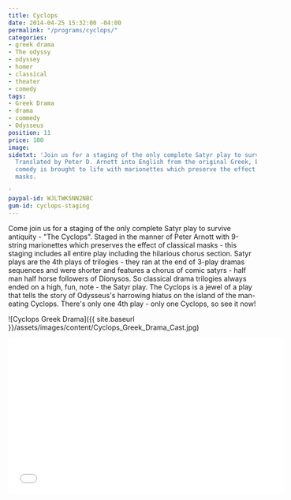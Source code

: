 ```yaml
---
title: Cyclops
date: 2014-04-25 15:32:00 -04:00
permalink: "/programs/cyclops/"
categories:
- greek drama
- The odyssy
- odyssey
- homer
- classical
- theater
- comedy
tags:
- Greek Drama
- drama
- commedy
- Odysseus
position: 11
price: 100
image: 
sidetxt: 'Join us for a staging of the only complete Satyr play to survive antiquity.
  Translated by Peter D. Arnott into English from the original Greek, Euripides ludicrous
  comedy is brought to life with marionettes which preserve the effect of classical
  masks.

'
paypal-id: WJLTWK5NN2NBC
gum-id: cyclops-staging
---
```


Come join us for a staging of the only complete Satyr play to survive antiquity - "The Cyclops". Staged in the manner of Peter Arnott with 9-string marionettes which preserves the effect of classical masks - this staging includes all entire play including the hilarious chorus section.  Satyr plays are the 4th plays of trilogies - they ran at the end of 3-play dramas sequences and were shorter and features a chorus of comic satyrs - half man half horse followers of Dionysos. So classical drama trilogies always ended on a high, fun, note - the Satyr play. The Cyclops is a jewel of a play that tells the story of Odysseus's harrowing hiatus on the island of the man-eating Cyclops.  There's only one 4th play - only one Cyclops, so see it now!

!\[Cyclops Greek Drama\]({{ site.baseurl }}/assets/images/content/Cyclops_Greek_Drama_Cast.jpg)

<iframe src="//www.youtube.com/embed/NUMJQ9ILtr4?rel=0&modestbranding=1&autohide=1" class="yt" width="560" height="315" frameborder="0" allowfullscreen="allowfullscreen"></iframe>
